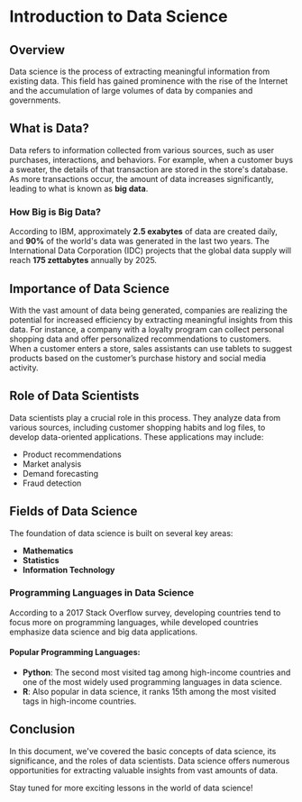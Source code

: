 # Introduction to Data Science

## Overview

Data science is the process of extracting meaningful information from existing data. This field has gained prominence with the rise of the Internet and the accumulation of large volumes of data by companies and governments. 

## What is Data?

Data refers to information collected from various sources, such as user purchases, interactions, and behaviors. For example, when a customer buys a sweater, the details of that transaction are stored in the store's database. As more transactions occur, the amount of data increases significantly, leading to what is known as **big data**.

### How Big is Big Data?

According to IBM, approximately **2.5 exabytes** of data are created daily, and **90%** of the world's data was generated in the last two years. The International Data Corporation (IDC) projects that the global data supply will reach **175 zettabytes** annually by 2025.

## Importance of Data Science

With the vast amount of data being generated, companies are realizing the potential for increased efficiency by extracting meaningful insights from this data. For instance, a company with a loyalty program can collect personal shopping data and offer personalized recommendations to customers. When a customer enters a store, sales assistants can use tablets to suggest products based on the customer’s purchase history and social media activity.

## Role of Data Scientists

Data scientists play a crucial role in this process. They analyze data from various sources, including customer shopping habits and log files, to develop data-oriented applications. These applications may include:

- Product recommendations
- Market analysis
- Demand forecasting
- Fraud detection

## Fields of Data Science

The foundation of data science is built on several key areas:

- **Mathematics**
- **Statistics**
- **Information Technology**

### Programming Languages in Data Science

According to a 2017 Stack Overflow survey, developing countries tend to focus more on programming languages, while developed countries emphasize data science and big data applications. 

#### Popular Programming Languages:

- **Python**: The second most visited tag among high-income countries and one of the most widely used programming languages in data science.
- **R**: Also popular in data science, it ranks 15th among the most visited tags in high-income countries.

## Conclusion

In this document, we've covered the basic concepts of data science, its significance, and the roles of data scientists. Data science offers numerous opportunities for extracting valuable insights from vast amounts of data. 

Stay tuned for more exciting lessons in the world of data science!
